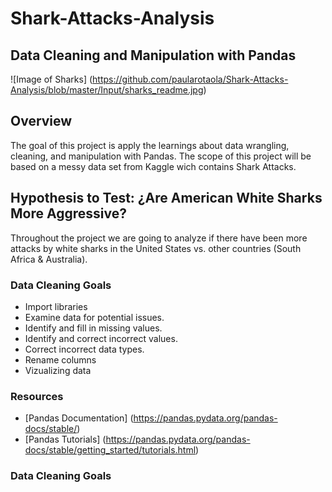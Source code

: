 # Shark-Attacks-Analysis

## Data Cleaning and Manipulation with Pandas

![Image of Sharks] (https://github.com/paularotaola/Shark-Attacks-Analysis/blob/master/Input/sharks_readme.jpg)


## Overview

The goal of this project is apply the learnings about data wrangling, cleaning, and manipulation with Pandas. The scope of this project will be based on a messy data set from Kaggle wich contains Shark Attacks.




## Hypothesis to Test: ¿Are American White Sharks More Aggressive?

Throughout the project we are going to analyze if there have been more attacks by white sharks in the United States vs. other countries (South Africa & Australia).


### Data Cleaning Goals

* Import libraries
* Examine data for potential issues.
* Identify and fill in missing values.
* Identify and correct incorrect values.
* Correct incorrect data types.
* Rename columns
* Vizualizing data

### Resources

* [Pandas Documentation] (https://pandas.pydata.org/pandas-docs/stable/)
* [Pandas Tutorials] (https://pandas.pydata.org/pandas-docs/stable/getting_started/tutorials.html)



### Data Cleaning Goals
